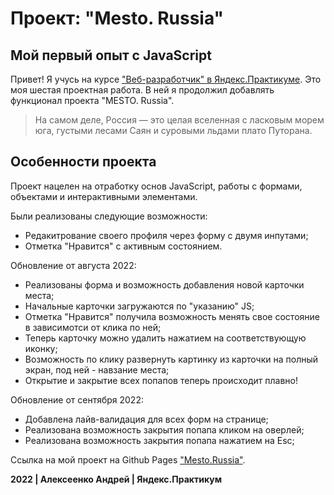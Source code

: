# Проект: "Mesto. Russia"
## Мой первый опыт с JavaScript


Привет! Я учусь на курсе ["Веб-разработчик" в Яндекс.Практикуме](https://practicum.yandex.ru/web/?utm_source=yandex&utm_medium=cpc&utm_campaign=Yan_Sch_RF_Main_Brand-Prof_460&utm_content=sty_search:s_none:cid_68034063:gid_4759673173:kw_%D0%B2%D0%B5%D0%B1%20%D1%80%D0%B0%D0%B7%D1%80%D0%B0%D0%B1%D0%BE%D1%82%D0%BA%D0%B0%20%D1%8F%D0%BD%D0%B4%D0%B5%D0%BA%D1%81%20%D0%BF%D1%80%D0%B0%D0%BA%D1%82%D0%B8%D0%BA%D1%83%D0%BC:pid_35171221463:aid_11452426409:crid_0:rid_:p_1:pty_premium:mty_:mkw_:dty_desktop:cgcid_0:rn_%D0%9C%D0%BE%D1%81%D0%BA%D0%B2%D0%B0:rid_213&utm_term=%D0%B2%D0%B5%D0%B1%20%D1%80%D0%B0%D0%B7%D1%80%D0%B0%D0%B1%D0%BE%D1%82%D0%BA%D0%B0%20%D1%8F%D0%BD%D0%B4%D0%B5%D0%BA%D1%81%20%D0%BF%D1%80%D0%B0%D0%BA%D1%82%D0%B8%D0%BA%D1%83%D0%BC&yclid=13330672743002406911#short-program). Это моя шестая проектная работа. В ней я продолжил добавлять функционал проекта "MESTO. Russia".

> На самом деле, Россия — это целая вселенная
> с ласковым морем юга, густыми лесами Саян
> и суровыми льдами плато Путорана.


## Особенности проекта

Проект нацелен на отработку основ JavaScript, работы с формами, объектами и интерактивными элементами.

Были реализованы следующие возможности:

* Редакитрование своего профиля через форму с двумя инпутами;
* Отметка "Нравится" с активным состоянием.

Обновление от августа 2022: 

* Реализованы форма и возможность добавления новой карточки места;
* Начальные карточки загружаются по "указанию" JS;
* Отметка "Нравится" получила возможность менять свое состояние в зависимотси от клика по ней;
* Теперь карточку можно удалить нажатием на соответствующую иконку; 
* Возможность по клику развернуть картинку из карточки на полный экран, под ней - навзание места;
* Открытие и закрытие всех попапов теперь происходит плавно!

Обновление от сентября 2022: 

* Добавлена лайв-валидация для всех форм на странице;
* Реализована возможность закрытия попапа кликом на оверлей;
* Реализована возможность закрытия попапа нажатием на Esc;

Ссылка на мой проект на Github Pages ["Mesto.Russia"](https://alekseenkoandreydev.github.io/mesto/index.html).

**2022 | Алексеенко Андрей | Яндекс.Практикум**